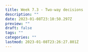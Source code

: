 ```yaml
---
title: Week 7.3 - Two-way decisions
description: ""
date: 2023-01-08T23:10:50.297Z
preview: ""
draft: false
tags: ""
categories: ""
lastmod: 2023-01-08T23:26:27.801Z
---
```

